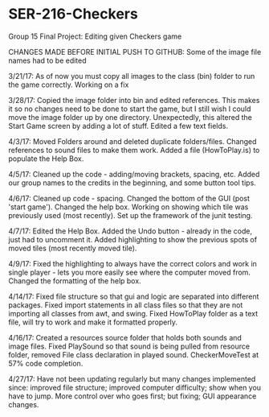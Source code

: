 # SER-216-Checkers
Group 15 Final Project: Editing given Checkers game

CHANGES MADE BEFORE INITIAL PUSH TO GITHUB: Some of the image file names had to be edited

3/21/17: As of now you must copy all images to the class (bin) folder to run the game correctly. Working on a fix

3/28/17: Copied the image folder into bin and edited references. This makes it so no changes need to be done to start the game, but I still wish I could move the image folder up by one directory. Unexpectedly, this altered the Start Game screen by adding a lot of stuff. Edited a few text fields.

4/3/17: Moved Folders around and deleted duplicate folders/files. Changed references to sound files to make them work. Added a file (HowToPlay.is) to populate the Help Box.

4/5/17: Cleaned up the code - adding/moving brackets, spacing,  etc. Added our group names to the credits in the beginning, and some button tool tips.

4/6/17: Cleaned up code - spacing. Changed the bottom of the GUI (post 'start game'). Changed the help box. Working on showing which tile was previously used (most recently). Set up the framework of the junit testing.

4/7/17: Edited the Help Box. Added the Undo button - already in the code, just had to uncomment it. Added highlighting to show the previous spots of moved tiles (most recently moved tile).

4/9/17: Fixed the highlighting to always have the correct colors and work in single player - lets you more easily see where the computer moved from. Changed the formatting of the help box.

4/14/17: Fixed file structure so that gui and logic are separated into different packages. Fixed import statements in all class files so that they are not importing all classes from awt, and swing. Fixed HowToPlay folder as a text file, will try to work and make it formatted properly.

4/16/17: Created a resources source folder that holds both sounds and image files. Fixed PlaySound so that sound is being pulled from resource folder, removed File class declaration in played sound. CheckerMoveTest at 57% code completion.

4/27/17: Have not been updating regularly but many changes implemented since: improved file structure; improved computer difficulty; show when you have to jump. More control over who goes first; but fixing; GUI appearance changes.